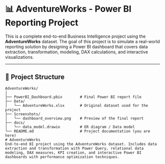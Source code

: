 # 📊 AdventureWorks - Power BI Reporting Project

This is a complete end-to-end Business Intelligence project using the **AdventureWorks** dataset. The goal of this project is to simulate a real-world reporting solution by designing a Power BI dashboard that covers data extraction, transformation, modeling, DAX calculations, and interactive visualizations.

---

## 📁 Project Structure

```text
AdventureWorks/
│
├── PowerBI_Dashboard.pbix        # Final Power BI report file
├── Data/
│   └── AdventureWorks.xlsx       # Original dataset used for the project
├── Screenshots/
│   └── dashboard_overview.png    # Preview of the final report
├── docs/
│   └── data_model.drawio         # ER diagram / Data model
└── README.md                     # Project documentation (you are here)
# AdventureWorks
End-to-end BI project using the AdventureWorks dataset. Includes data extraction and transformation with Power Query, relational data modeling, DAX measures, KPI creation, and interactive Power BI dashboards with performance optimization techniques.
